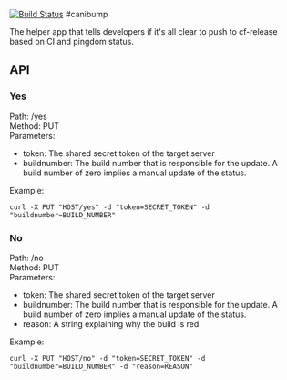 [![Build Status](https://travis-ci.org/pivotal-cf-experimental/canibump.png)](https://travis-ci.org/pivotal-cf-experimental/canibump)
#canibump

The helper app that tells developers if it's all clear to push to cf-release based on CI and pingdom status.

## API

### Yes

Path: /yes  
Method: PUT  
Parameters:

  * token: The shared secret token of the target server
  * buildnumber: The build number that is responsible for the update. A build number of zero implies a manual update of the status.

Example:  
```
curl -X PUT "HOST/yes" -d "token=SECRET_TOKEN" -d "buildnumber=BUILD_NUMBER"
```

### No

Path: /no  
Method: PUT  
Parameters:

  * token: The shared secret token of the target server
  * buildnumber: The build number that is responsible for the update. A build number of zero implies a manual update of the status.
  * reason: A string explaining why the build is red

Example:  
```
curl -X PUT "HOST/no" -d "token=SECRET_TOKEN" -d "buildnumber=BUILD_NUMBER" -d "reason=REASON"
```
